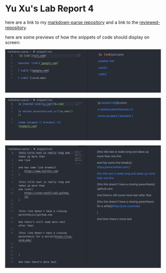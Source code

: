 # Yu Xu's Lab Report 4

here are a link to my [markdown-parse repository](https://github.com/Yu-Xu25/markdown-parse) and a link to the [reviewed-repository](https://github.com/Yu-Xu25/mark-down-parse-water-dragon).

here are some previews of how the snippets of code should display on screen:

![Snippet1](Snippet1.png)

![Snippet2](Snippet2.png)

![Snippet3](Snippet3.png)

